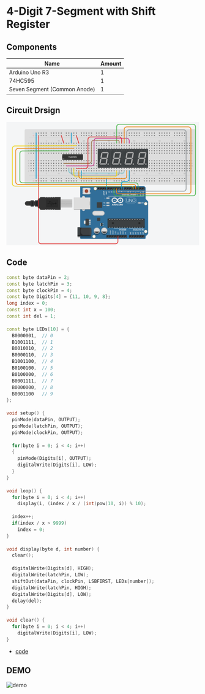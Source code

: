 # 4-Digit 7-Segment with Shift Register

## Components
|Name|Amount|
|-|-|
|Arduino Uno R3|1|
|74HC595|1|
|Seven Segment (Common Anode)|1|

## Circuit Drsign
![circuit_design](https://github.com/Offliners/Arduino-Projects/blob/main/Projects/011/011_circuit_design.PNG)

## Code
```C++
const byte dataPin = 2;
const byte latchPin = 3;
const byte clockPin = 4;
const byte Digits[4] = {11, 10, 9, 8};
long index = 0;
const int x = 100;
const int del = 1;

const byte LEDs[10] = {
  B0000001,  // 0
  B1001111,  // 1
  B0010010,  // 2
  B0000110,  // 3
  B1001100,  // 4
  B0100100,  // 5
  B0100000,  // 6
  B0001111,  // 7
  B0000000,  // 8
  B0001100   // 9
};

void setup() {
  pinMode(dataPin, OUTPUT);
  pinMode(latchPin, OUTPUT);
  pinMode(clockPin, OUTPUT);

  for(byte i = 0; i < 4; i++)
  {
    pinMode(Digits[i], OUTPUT);
    digitalWrite(Digits[i], LOW);
  }
}

void loop() {
  for(byte i = 0; i < 4; i++)
    display(i, (index / x / (int)pow(10, i)) % 10);
  
  index++;
  if(index / x > 9999)
    index = 0;
}

void display(byte d, int number) {
  clear();
  
  digitalWrite(Digits[d], HIGH);  
  digitalWrite(latchPin, LOW);
  shiftOut(dataPin, clockPin, LSBFIRST, LEDs[number]);
  digitalWrite(latchPin, HIGH);
  digitalWrite(Digits[d], LOW);
  delay(del);
}

void clear() {
  for(byte i = 0; i < 4; i++)
    digitalWrite(Digits[i], LOW);
}

```
* [code](011.ino)

## DEMO
![demo](https://github.com/Offliners/Arduino-Projects/blob/main/Projects/011/011_demo.gif)

